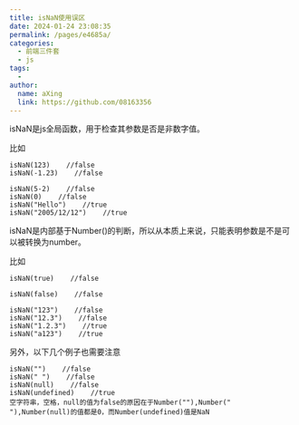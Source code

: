 ```yaml
---
title: isNaN使用误区
date: 2024-01-24 23:08:35
permalink: /pages/e4685a/
categories:
  - 前端三件套
  - js
tags:
  - 
author: 
  name: aXing
  link: https://github.com/08163356
---
```


isNaN是js全局函数，用于检查其参数是否是非数字值。

比如

 

```
isNaN(123)    //false
isNaN(-1.23)    //false
```

 

```
isNaN(5-2)    //false
isNaN(0)    //false
isNaN("Hello")    //true
isNaN("2005/12/12")    //true
```

 

isNaN是内部基于Number()的判断，所以从本质上来说，只能表明参数是不是可以被转换为number。

比如

 

```
isNaN(true)    //false
```

 

```
isNaN(false)    //false
```

 

```
isNaN("123")    //false
isNaN("12.3")    //false
isNaN("1.2.3")    //true
isNaN("a123")    //true
```

 

另外，以下几个例子也需要注意

```
isNaN("")    //false
isNaN(" ")    //false
isNaN(null)    //false
isNaN(undefined)    //true
空字符串，空格，null的值为false的原因在于Number(""),Number(" "),Number(null)的值都是0，而Number(undefined)值是NaN
```